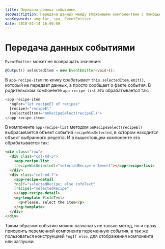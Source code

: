 ```yaml
---
title: Передача данных событиями
seoDescription: Передача данных между вложенными компонентами с помощью событий в Angular5.
seoKeywords: angular, spa, EventEmitter
date: 2018-01-14 16:00:00
---
```

# Передача данных событиями

`EventEmitter` может не возвращать значение:

```typescript
@Output() selectedItem = new EventEmitter<void>();
```

В `app-recipe-item` по клику срабатывает `this.selectedItem.emit()`, который не передает данных, а просто сообщает о факте события. В родительском компоненте `app-recipe-list` это обрабатывается так:

```typescript
<app-recipe-item
  *ngFor="let recipeEl of recipes"
  [recipe]="recipeEl"
  (selectedItem)="onRecipeSelect(recipeEl)">
</app-recipe-item>
```

В компоненте `app-recipe-list` методом `onRecipeSelect(recipeEl)` выбрасывается объект события `recipeWasSelected`, в котором находится объект выбранного рецепта. И в вышестоящем компоненте это обрабатывается так:

```html
<div class="row">
  <div class="col-md-5">
    <app-recipe-list
    (recipeWasSelected)="selectedRecipe = $event"></app-recipe-list>
  </div>
  <div class="col-md-7">
    <app-recipe-detail
    *ngIf="selectedRecipe; else infoText"
    [recipe]="selectedRecipe"
    ></app-recipe-detail>
    <ng-template #infoText>
      <p>Please, select the item</p>
    </ng-template>  
  </div>
</div>
```

Таким образом событию можно назначать не только метод, но и сразу присвоить переменной компонента переменную события, а так же пользоваться конструкцией `*ngIf else`, для отображения компонента или заглушки.
